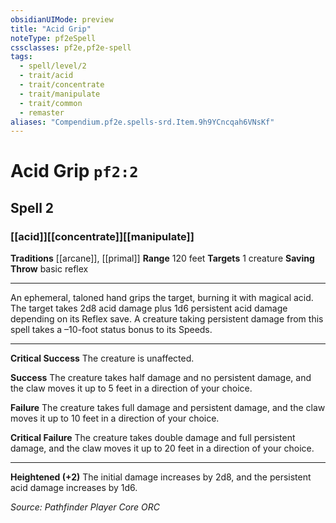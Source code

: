 ```yaml
---
obsidianUIMode: preview
title: "Acid Grip"
noteType: pf2eSpell
cssclasses: pf2e,pf2e-spell
tags:
  - spell/level/2
  - trait/acid
  - trait/concentrate
  - trait/manipulate
  - trait/common
  - remaster
aliases: "Compendium.pf2e.spells-srd.Item.9h9YCncqah6VNsKf" 
---
```

# Acid Grip  `pf2:2`  
## Spell 2
### [[acid]][[concentrate]][[manipulate]]
**Traditions** [[arcane]], [[primal]]
**Range** 120 feet
**Targets** 1 creature
**Saving Throw** basic reflex
* * * 
An ephemeral, taloned hand grips the target, burning it with magical acid. The target takes 2d8 acid damage plus 1d6 persistent acid damage depending on its Reflex save. A creature taking persistent damage from this spell takes a –10-foot status bonus to its Speeds.

* * *

**Critical Success** The creature is unaffected.

**Success** The creature takes half damage and no persistent damage, and the claw moves it up to 5 feet in a direction of your choice.

**Failure** The creature takes full damage and persistent damage, and the claw moves it up to 10 feet in a direction of your choice.

**Critical Failure** The creature takes double damage and full persistent damage, and the claw moves it up to 20 feet in a direction of your choice.

* * *

**Heightened (+2)** The initial damage increases by 2d8, and the persistent acid damage increases by 1d6.

*Source: Pathfinder Player Core*
*ORC*